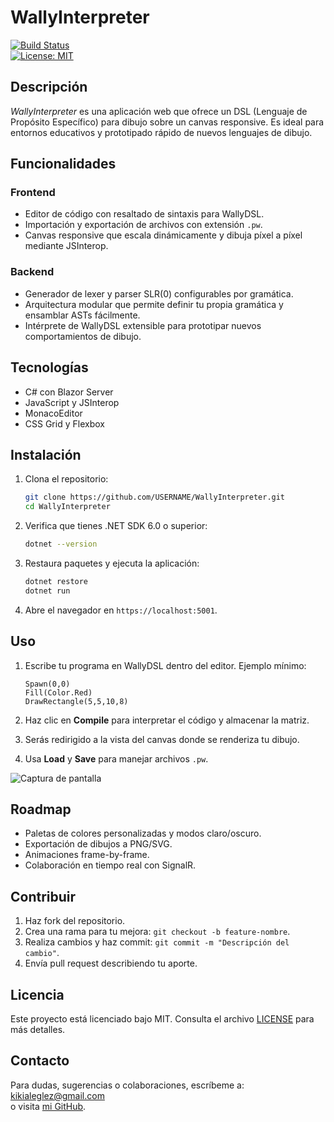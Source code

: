 # WallyInterpreter

[![Build Status](https://img.shields.io/badge/build-passing-brightgreen.svg)](https://github.com/USERNAME/WallyInterpreter/actions)  
[![License: MIT](https://img.shields.io/badge/license-MIT-blue.svg)](LICENSE)

## Descripción

_WallyInterpreter_ es una aplicación web que ofrece un DSL (Lenguaje de Propósito Específico) para dibujo sobre un canvas responsive. Es ideal para entornos educativos y prototipado rápido de nuevos lenguajes de dibujo.

## Funcionalidades

### Frontend

- Editor de código con resaltado de sintaxis para WallyDSL.  
- Importación y exportación de archivos con extensión `.pw`.  
- Canvas responsive que escala dinámicamente y dibuja píxel a píxel mediante JSInterop.  

### Backend

- Generador de lexer y parser SLR(0) configurables por gramática.  
- Arquitectura modular que permite definir tu propia gramática y ensamblar ASTs fácilmente.  
- Intérprete de WallyDSL extensible para prototipar nuevos comportamientos de dibujo.  

## Tecnologías

- C# con Blazor Server  
- JavaScript y JSInterop  
- MonacoEditor  
- CSS Grid y Flexbox  

## Instalación

1. Clona el repositorio:  
   ```bash
   git clone https://github.com/USERNAME/WallyInterpreter.git
   cd WallyInterpreter
   ```

2. Verifica que tienes .NET SDK 6.0 o superior:  
   ```bash
   dotnet --version
   ```

3. Restaura paquetes y ejecuta la aplicación:  
   ```bash
   dotnet restore
   dotnet run
   ```

4. Abre el navegador en `https://localhost:5001`.

## Uso

1. Escribe tu programa en WallyDSL dentro del editor. Ejemplo mínimo:  
   ```pw
   Spawn(0,0)
   Fill(Color.Red)
   DrawRectangle(5,5,10,8)
   ```

2. Haz clic en **Compile** para interpretar el código y almacenar la matriz.  
3. Serás redirigido a la vista del canvas donde se renderiza tu dibujo.  
4. Usa **Load** y **Save** para manejar archivos `.pw`.  

![Captura de pantalla](docs/screenshot.png)

## Roadmap

- Paletas de colores personalizadas y modos claro/oscuro.  
- Exportación de dibujos a PNG/SVG.  
- Animaciones frame-by-frame.  
- Colaboración en tiempo real con SignalR.  

## Contribuir

1. Haz fork del repositorio.  
2. Crea una rama para tu mejora: `git checkout -b feature-nombre`.  
3. Realiza cambios y haz commit: `git commit -m "Descripción del cambio"`.  
4. Envía pull request describiendo tu aporte.  

## Licencia

Este proyecto está licenciado bajo MIT. Consulta el archivo [LICENSE](LICENSE) para más detalles.

## Contacto

Para dudas, sugerencias o colaboraciones, escríbeme a:  
kikialeglez@gmail.com  
o visita [mi GitHub](https://github.com/USERNAME/WallyInterpreter).
